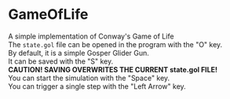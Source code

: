 # GameOfLife
A simple implementation of Conway's Game of Life<br>
The ``state.gol`` file can be opened in the program with the "O" key.<br>
By default, it is a simple Gosper Glider Gun.<br>
It can be saved with the "S" key.<br>
<b>CAUTION! SAVING OVERWRITES THE CURRENT state.gol FILE!</b><br>
You can start the simulation with the "Space" key.<br>
You can trigger a single step with the "Left Arrow" key.<br>